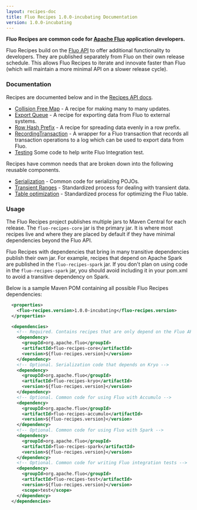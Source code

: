 ```yaml
---
layout: recipes-doc
title: Fluo Recipes 1.0.0-incubating Documentation
version: 1.0.0-incubating
---
```

**Fluo Recipes are common code for [Apache Fluo][fluo] application developers.**

Fluo Recipes build on the [Fluo API][fluo-api] to offer additional functionality to
developers. They are published separately from Fluo on their own release schedule.
This allows Fluo Recipes to iterate and innovate faster than Fluo (which will maintain
a more minimal API on a slower release cycle).

### Documentation

Recipes are documented below and in the [Recipes API docs][recipes-api].

* [Collision Free Map][cfm] - A recipe for making many to many updates.
* [Export Queue][export-q] - A recipe for exporting data from Fluo to external systems.
* [Row Hash Prefix][row-hasher] - A recipe for spreading data evenly in a row prefix.
* [RecordingTransaction][recording-tx] - A wrapper for a Fluo transaction that records all transaction
operations to a log which can be used to export data from Fluo.
* [Testing][testing] Some code to help write Fluo Integration test.

Recipes have common needs that are broken down into the following reusable components.

* [Serialization][serialization] - Common code for serializing POJOs. 
* [Transient Ranges][transient] - Standardized process for dealing with transient data.
* [Table optimization][optimization] - Standardized process for optimizing the Fluo table.

### Usage

The Fluo Recipes project publishes multiple jars to Maven Central for each release.
The `fluo-recipes-core` jar is the primary jar. It is where most recipes live and where
they are placed by default if they have minimal dependencies beyond the Fluo API.

Fluo Recipes with dependencies that bring in many transitive dependencies publish
their own jar. For example, recipes that depend on Apache Spark are published in the
`fluo-recipes-spark` jar.  If you don't plan on using code in the `fluo-recipes-spark`
jar, you should avoid including it in your pom.xml to avoid a transitive dependency on
Spark.

Below is a sample Maven POM containing all possible Fluo Recipes dependencies:

```xml
  <properties>
    <fluo-recipes.version>1.0.0-incubating</fluo-recipes.version>
  </properties>

  <dependencies>
    <!-- Required. Contains recipes that are only depend on the Fluo API -->
    <dependency>
      <groupId>org.apache.fluo</groupId>
      <artifactId>fluo-recipes-core</artifactId>
      <version>${fluo-recipes.version}</version>
    </dependency>
    <!-- Optional. Serialization code that depends on Kryo -->
    <dependency>
      <groupId>org.apache.fluo</groupId>
      <artifactId>fluo-recipes-kryo</artifactId>
      <version>${fluo-recipes.version}</version>
    </dependency>
    <!-- Optional. Common code for using Fluo with Accumulo -->
    <dependency>
      <groupId>org.apache.fluo</groupId>
      <artifactId>fluo-recipes-accumulo</artifactId>
      <version>${fluo-recipes.version}</version>
    </dependency>
    <!-- Optional. Common code for using Fluo with Spark -->
    <dependency>
      <groupId>org.apache.fluo</groupId>
      <artifactId>fluo-recipes-spark</artifactId>
      <version>${fluo-recipes.version}</version>
    </dependency>
    <!-- Optional. Common code for writing Fluo integration tests -->
    <dependency>
      <groupId>org.apache.fluo</groupId>
      <artifactId>fluo-recipes-test</artifactId>
      <version>${fluo-recipes.version}</version>
      <scope>test</scope>
    </dependency>
  </dependencies>
```

[fluo]: https://fluo.apache.org/
[fluo-api]: /api/
[recipes-api]: /api/
[cfm]: /docs/fluo-recipes/1.0.0-incubating/cfm/
[export-q]: /docs/fluo-recipes/1.0.0-incubating/export-queue/
[recording-tx]: /docs/fluo-recipes/1.0.0-incubating/recording-tx/
[serialization]: /docs/fluo-recipes/1.0.0-incubating/serialization/
[transient]: /docs/fluo-recipes/1.0.0-incubating/transient/
[optimization]: /docs/fluo-recipes/1.0.0-incubating/table-optimization/
[row-hasher]: /docs/fluo-recipes/1.0.0-incubating/row-hasher/
[testing]: /docs/fluo-recipes/1.0.0-incubating/testing/
